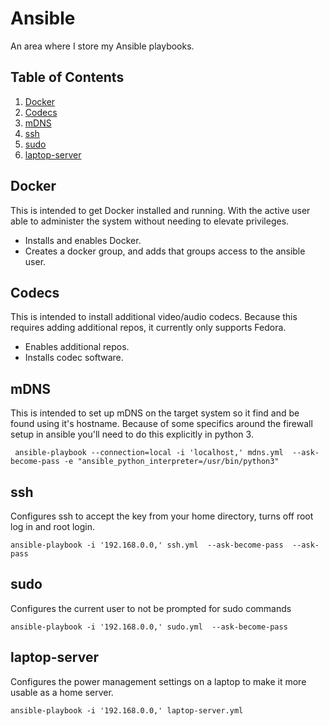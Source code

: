 # Ansible
An area where I store my Ansible playbooks.

## Table of Contents
1. [Docker](#docker)
1. [Codecs](#codecs)
1. [mDNS](#mdns)
1. [ssh](#ssh)
1. [sudo](#sudo)
1. [laptop-server](#laptop-server)


## Docker
This is intended to get Docker installed and running.  With the active user able to administer the system without needing to elevate privileges.
* Installs and enables Docker.
* Creates a docker group, and adds that groups access to the ansible user.


## Codecs
This is intended to install additional video/audio codecs.  Because this requires adding additional repos, it currently only supports Fedora.
* Enables additional repos.
* Installs codec software.

## mDNS
This is intended to set up mDNS on the target system so it find and be found using it's hostname.
Because of some specifics around the firewall setup in ansible you'll need to do this explicitly in python 3.
     
     ansible-playbook --connection=local -i 'localhost,' mdns.yml  --ask-become-pass -e "ansible_python_interpreter=/usr/bin/python3"
     
## ssh
Configures ssh to accept the key from your home directory, turns off root log in and root login.

    ansible-playbook -i '192.168.0.0,' ssh.yml  --ask-become-pass  --ask-pass
    
## sudo
Configures the current user to not be prompted for sudo commands

    ansible-playbook -i '192.168.0.0,' sudo.yml  --ask-become-pass
    
## laptop-server
Configures the power management settings on a laptop to make it more usable as a home server.

    ansible-playbook -i '192.168.0.0,' laptop-server.yml
